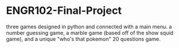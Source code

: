 # ENGR102-Final-Project
three games designed in python and connected with a main menu. a number guessing game, a marble game (based off of the show squid game), and a unique "who's that pokemon" 20 questions game.

